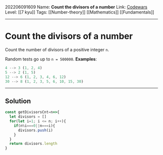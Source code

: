 202206091609
Name: **Count the divisors of a number**
Link: [Codewars](https://www.codewars.com/kata/542c0f198e077084c0000c2e)
Level:  [[7 kyu]]
Tags: [[Number-theory]] [[Mathematics]] [[Fundamentals]]

---

# Count the divisors of a number

Count the number of divisors of a positive integer `n`.

Random tests go up to `n = 500000`.
**Examples**:

``` javascript
4 --> 3 (1, 2, 4)
5 --> 2 (1, 5)
12 --> 6 (1, 2, 3, 4, 6, 12)
30 --> 8 (1, 2, 3, 5, 6, 10, 15, 30)
```

---

## Solution

``` javascript
const getDivisorsCnt=n=>{
  let divisors = []
  for(let i=1; i <= n; i++){
    if(n%i===0||n===i){
      divisors.push(i) 
    }
  }
  return divisors.length
}
```